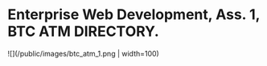 # Enterprise Web Development, Ass. 1, BTC ATM DIRECTORY.

![](/public/images/btc_atm_1.png | width=100)
